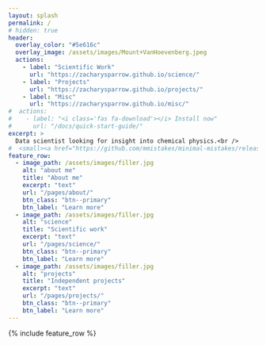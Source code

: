 ```yaml
---
layout: splash
permalink: /
# hidden: true
header:
  overlay_color: "#5e616c"
  overlay_image: /assets/images/Mount+VanHoevenberg.jpeg
  actions:
    - label: "Scientific Work"
      url: "https://zacharysparrow.github.io/science/"
    - label: "Projects"
      url: "https://zacharysparrow.github.io/projects/"
    - label: "Misc"
      url: "https://zacharysparrow.github.io/misc/"
#  actions:
#    - label: "<i class='fas fa-download'></i> Install now"
#      url: "/docs/quick-start-guide/"
excerpt: >
  Data scientist looking for insight into chemical physics.<br />
#  <small><a href="https://github.com/mmistakes/minimal-mistakes/releases/tag/4.24.0">Latest release v4.24.0</a></small>
feature_row:
  - image_path: /assets/images/filler.jpg
    alt: "about me"
    title: "About me"
    excerpt: "text"
    url: "/pages/about/"
    btn_class: "btn--primary"
    btn_label: "Learn more"
  - image_path: /assets/images/filler.jpg
    alt: "science"
    title: "Scientific work"
    excerpt: "text"
    url: "/pages/science/"
    btn_class: "btn--primary"
    btn_label: "Learn more"
  - image_path: /assets/images/filler.jpg
    alt: "projects"
    title: "Independent projects"
    excerpt: "text"
    url: "/pages/projects/"
    btn_class: "btn--primary"
    btn_label: "Learn more"      
---
```


{% include feature_row %}
